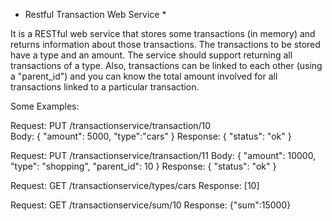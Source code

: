 * Restful Transaction Web Service *

It is a RESTful web service that stores some transactions (in memory) and returns information about those transactions. 
The transactions to be stored have a type and an amount. The service should support returning all transactions of a type. 
Also, transactions can be linked to each other (using a "parent_id") and you can know the total amount involved for all transactions 
linked to a particular transaction.

Some Examples:

Request: PUT /transactionservice/transaction/10  </br>
Body: { "amount": 5000, "type":"cars" }
Response: { "status": "ok" }

Request: PUT /transactionservice/transaction/11
Body: { "amount": 10000, "type": "shopping", "parent_id": 10 }
Response: { "status": "ok" }

Request: GET /transactionservice/types/cars
Response: [10]

Request: GET /transactionservice/sum/10
Response: {"sum":15000}
